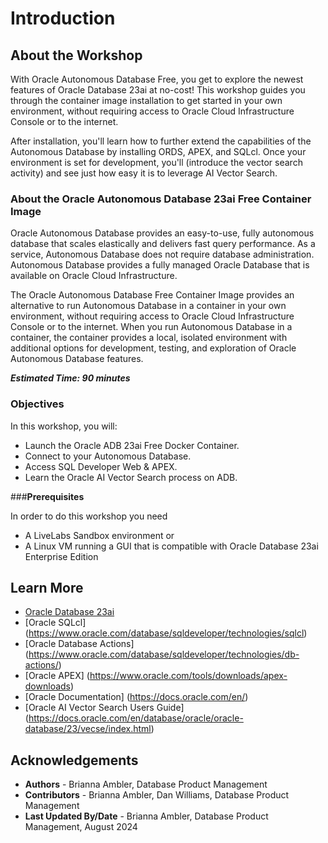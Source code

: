 # Introduction

## About the Workshop

With Oracle Autonomous Database Free, you get to explore the newest features of Oracle Database 23ai at no-cost! This workshop guides you through the container image installation to get started in your own environment, without requiring access to Oracle Cloud Infrastructure Console or to the internet.

After installation, you'll learn how to further extend the capabilities of the Autonomous Database by installing ORDS, APEX, and SQLcl. Once your environment is set for development, you'll (introduce the vector search activity) and see just how easy it is to leverage AI Vector Search. 

### **About the Oracle Autonomous Database 23ai Free Container Image**
Oracle Autonomous Database provides an easy-to-use, fully autonomous database that scales elastically and delivers fast query performance. As a service, Autonomous Database does not require database administration. Autonomous Database provides a fully managed Oracle Database that is available on Oracle Cloud Infrastructure.

The Oracle Autonomous Database Free Container Image provides an alternative to run Autonomous Database in a container in your own environment, without requiring access to Oracle Cloud Infrastructure Console or to the internet. When you run Autonomous Database in a container, the container provides a local, isolated environment with additional options for development, testing, and exploration of Oracle Autonomous Database features.
 

<!-- ### **Tools - SQLcl**

Oracle SQL Developer Command Line (SQLcl) is a modern, free command line interface for Oracle Database. It allows you to interactively or batch execute SQL and PL/SQL. SQLcl provides in-line editing, statement completion, and command recall for a feature-rich experience, all while also supporting your previously written SQL*Plus scripts.

### **Tools - Database Actions**
Formerly known as SQL Developer Web, Database Actions brings you your favorite Oracle Database desktop tool’s features and experience to your browser! Delivered as a single-page web application, Database Actions is powered by Oracle REST Data Services (ORDS). Database Actions offers, a worksheet for running queries and scripts, the ability to manage and browse your data dictionary, a REST development environment for your REST APIs and AUTOREST enabled objects, an interface for Oracle’s JSON Document Store (SODA), a DBA console for managing the database, a data model reporting solution, and access to PerfHub.

### **Tools - APEX**
Oracle APEX is the world's most popular enterprise low-code application platform that enables you to build scalable, secure web and mobile apps, with world-class features, that can be deployed anywhere – cloud or on premises. Using APEX, developers can quickly develop and deploy compelling apps that solve real problems and provide immediate value. You don't need to be an expert in a vast array of technologies to deliver sophisticated solutions. Focus on solving the problem and let APEX take care of the rest. -->

**_Estimated Time: 90 minutes_**

### **Objectives**

In this workshop, you will:
* Launch the Oracle ADB 23ai Free Docker Container. 
* Connect to your Autonomous Database.
* Access SQL Developer Web & APEX.
* Learn the Oracle AI Vector Search process on ADB.


###**Prerequisites**

In order to do this workshop you need
* A LiveLabs Sandbox environment
or
* A Linux VM running a GUI that is compatible with Oracle Database 23ai Enterprise Edition

## Learn More

* [Oracle Database 23ai](https://www.oracle.com/database/23ai/)
* [Oracle SQLcl] (https://www.oracle.com/database/sqldeveloper/technologies/sqlcl)
* [Oracle Database Actions] (https://www.oracle.com/database/sqldeveloper/technologies/db-actions/)
* [Oracle APEX] (https://www.oracle.com/tools/downloads/apex-downloads)
* [Oracle Documentation] (https://docs.oracle.com/en/)
* [Oracle AI Vector Search Users Guide] (https://docs.oracle.com/en/database/oracle/oracle-database/23/vecse/index.html)


## Acknowledgements
* **Authors** - Brianna Ambler, Database Product Management
* **Contributors** - Brianna Ambler, Dan Williams, Database Product Management
* **Last Updated By/Date** - Brianna Ambler, Database Product Management, August 2024
